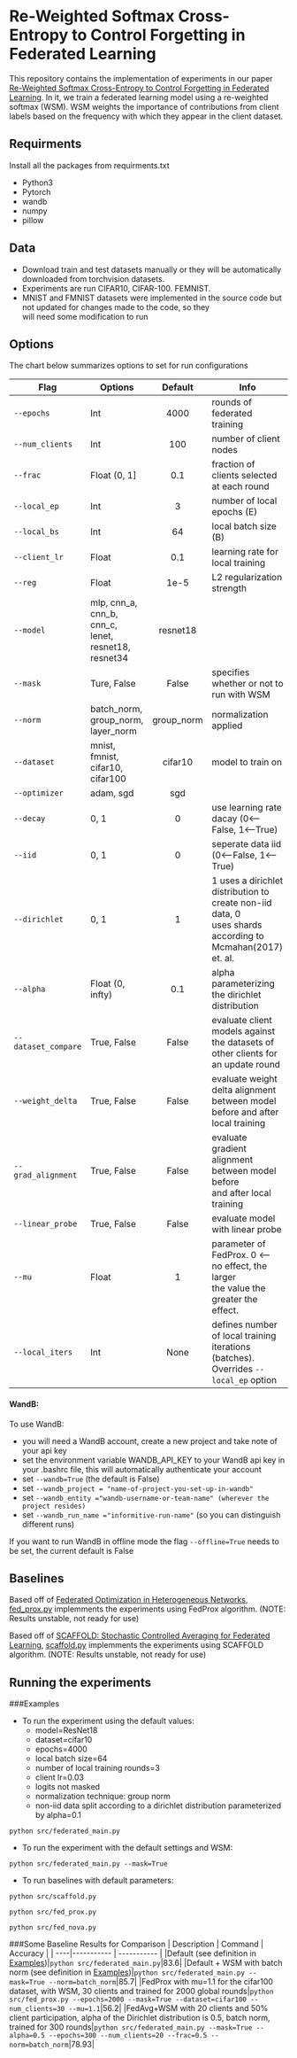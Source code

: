 # Re-Weighted Softmax Cross-Entropy to Control Forgetting in Federated Learning

This repository contains the implementation of experiments in our paper [Re-Weighted Softmax Cross-Entropy to Control 
Forgetting in Federated Learning](https://browse.arxiv.org/pdf/2304.05260.pdf). In it, we train a federated learning model 
using a re-weighted softmax (WSM). WSM weights the importance of contributions from client labels based on the frequency 
with which they appear in the client dataset. 

## Requirments
Install all the packages from requirments.txt
* Python3
* Pytorch
* wandb
* numpy
* pillow

## Data
* Download train and test datasets manually or they will be automatically downloaded from torchvision datasets.
* Experiments are run CIFAR10, CIFAR-100. FEMNIST.
* MNIST and FMNIST datasets were implemented in the source code but not updated for changes made to the code, so they \
  will need some modification to run

## Options

The chart below summarizes options to set for run configurations

| Flag            | Options     | Default |Info        |
| --------------- | ----------- | :-------: |----------|
| `--epochs` | Int     | 4000 | rounds of federated training |             |
| `--num_clients`   | Int | 100       | number of client nodes             |
|`--frac` | Float (0, 1] | 0.1 | fraction of clients selected at each round |
|`--local_ep` | Int | 3 | number of local epochs (E) |
|`--local_bs` | Int | 64 | local batch size (B) |
|`--client_lr` | Float | 0.1 | learning rate for local training |
|`--reg` | Float | 1e-5 | L2 regularization strength |
|`--model` | mlp, cnn_a, cnn_b, cnn_c,<br>lenet, resnet18, resnet34 | resnet18 | |
|`--mask` | Ture, False | False | specifies whether or not to run with WSM |
|`--norm` | batch_norm, group_norm,<br> layer_norm | group_norm | normalization applied |
|`--dataset` | mnist, fmnist, cifar10,<br>cifar100 | cifar10 | model to train on |
|`--optimizer` | adam, sgd | sgd | |
|`--decay` | 0, 1 | 0 | use learning rate dacay (0<--False, 1<--True)|
|`--iid` | 0, 1 | 0 | seperate data iid (0<--False, 1<--True)|
|`--dirichlet` | 0, 1 | 1 | 1 uses a dirichlet distribution to create non-iid data, 0<br> uses shards according to Mcmahan(2017) et. al. |
|`--alpha`| Float (0, infty)| 0.1 | alpha parameterizing the dirichlet distribution |
|`--dataset_compare` | True, False | False | evaluate client models against the datasets of<br> other clients for an update round |
|`--weight_delta` | True, False | False | evaluate weight delta alignment between model<br> before and after local training |
|`--grad_alignment` | True, False | False | evaluate gradient alignment between model before<br> and after local training |
|`--linear_probe` | True, False | False | evaluate model with linear probe |
|`--mu` | Float  | 1 | parameter of FedProx. 0 <-- no effect, the larger<br> the value the greater the effect. |
|`--local_iters` | Int | None | defines number of local training iterations (batches).<br> Overrides `--local_ep` option  |

#### WandB:
To use WandB:
* you will need a WandB account, create a new project and take note of your api key
* set the environment variable WANDB_API_KEY to your WandB api key in your .bashrc file, this will automatically 
  authenticate your account
* set ```--wandb=True``` (the default is False)
* set ```--wandb_project = "name-of-project-you-set-up-in-wandb"```
* set ```--wandb_entity ="wandb-username-or-team-name" (wherever the project resides)```
* set ```--wandb_run_name ="informitive-run-name"``` (so you can distinguish different runs)

If you want to run WandB in offline mode the flag ```--offline=True``` needs to be set, the current default is False

## Baselines
Based off of [Federated Optimization in Heterogeneous Networks](https://arxiv.org/abs/1812.06127), 
[fed_prox.py](https://github.com/GwenLegate/federatedLearningWithLogitMask/blob/master/fed_prox.py) implemments the 
experiments using FedProx algorithm. (NOTE: Results unstable, not ready for use)

Based off of [SCAFFOLD: Stochastic Controlled Averaging for Federated Learning](https://arxiv.org/abs/1910.06378), 
[scaffold.py](https://github.com/GwenLegate/federatedLearningWithLogitMask/blob/master/fed_avg_m.py) implemments the 
experiments using SCAFFOLD algorithm. (NOTE: Results unstable, not ready for use)

## Running the experiments

###Examples
* To run the experiment using the default values:
    * model=ResNet18
    * dataset=cifar10
    * epochs=4000
    * local batch size=64
    * number of local training rounds=3
    * client lr=0.03
    * logits not masked
    * normalization technique: group norm
    * non-iid data split according to a dirichlet distribution parameterized by alpha=0.1
```
python src/federated_main.py
```
* To run the experiment with the default settings and WSM:
```
python src/federated_main.py --mask=True
```
* To run baselines with default parameters:
```
python src/scaffold.py
```
```
python src/fed_prox.py
```
```
python src/fed_nova.py
```

###Some Baseline Results for Comparison 
| Description | Command     | Accuracy    | 
| ----|----------- | ----------- |
|Default (see definition in [Examples](###Examples))|```python src/federated_main.py```|83.6|
|Default + WSM with batch norm (see definition in [Examples](###Examples))|```python src/federated_main.py --mask=True --norm=batch_norm```|85.7|
|FedProx with mu=1.1 for the cifar100 dataset, with WSM, 30 clients and  trained for 2000 global rounds|```python src/fed_prox.py --epochs=2000 --mask=True --dataset=cifar100 --num_clients=30 --mu=1.1```|56.2|
|FedAvg+WSM with 20 clients and 50% client participation, alpha of the Dirichlet distribution is 0.5, batch norm, trained for 300 rounds|```python src/federated_main.py --mask=True --alpha=0.5 --epochs=300 --num_clients=20 --frac=0.5 --norm=batch_norm```|78.93|
